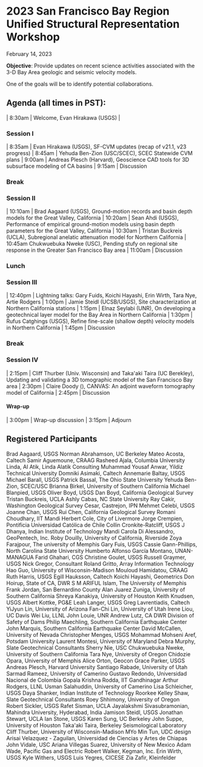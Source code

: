# 2023 San Francisco Bay Region Unified Structural Representation Workshop

February 14, 2023

**Objective**: Provide updates on recent science activities associated
with the 3-D Bay Area geologic and seismic velocity models.

One of the goals will be to identify potential collaborations.

## Agenda (all times in PST):

| 8:30am | Welcome, Evan Hirakawa (USGS) |

### Session I

| 8:35am | Evan Hirakawa (USGS), SF-CVM updates (recap of v21.1, v23 progress)
| 8:45am | Yehuda Ben-Zion (USC/SCEC), SCEC Statewide CVM plans
| 9:00am | Andreas Plesch (Harvard), Geoscience CAD tools for 3D subsurface modeling of CA basins
| 9:15am | Discussion

### Break

### Session II

| 10:10am | Brad Aagaard (USGS), Ground-motion records and basin depth models for the Great Valley, California
| 10:20am | Sean Ahdi (USGS), Performance of empirical ground-motion models using basin depth parameters for the Great Valley, California
| 10:30am | Tristan Buckreis (UCLA), Subregional anelatic attenuation model for Northern California
| 10:45am Chukwuebuka Nweke (USC), Pending stufy on regional site response in the Greater San Francisco Bay area
| 11:00am | Discussion

### Lunch

### Session III

| 12:40pm | Lightning talks: Gary Fuids, Koichi Hayashi, Erin Wirth, Tara Nye, Artie Rodgers
| 1:00pm | Jamie Steidl (UCSB/USGS), Site characterization at Northern California stations
| 1:15pm | Elnaz Seylabi (UNR), On developing a geotechnical layer model for the Bay Area in Northern California
| 1:30pm | Rufus Catghings (USGS), Refine fine-scale (shallow depth) velocity models in Northern California
| 1:45pm | Discussion

### Break

### Session IV

| 2:15pm | Cliff Thurber (Univ. Wisconsin) and Taka'aki Taira (UC Berekley), Updating and validating a 3D tomographic model of the San Francisco Bay area
| 2:30pm | Claire Doody (), CANVAS: An adjoint waveform tomography model of California
| 2:45pm | Discussion

#### Wrap-up

| 3:00pm | Wrap-up discussion
| 3:15pm | Adjourn

## Registered Participants

Brad Aagaard, USGS
Norman Abrahamson, UC Berkeley
Mateo Acosta, Caltech
Samir Aguemoune, CRAAG
Rasheed Ajala, Columbia University
Linda, Al Atik, Linda Alatik Consulting
Muhammad Yousaf Anwar, Yildiz Technical University
Domniki Asimaki, Caltech
Annemarie Baltay, USGS
Michael Barall, USGS
Patrick Bassal, The Ohio State University
Yehuda Ben-Zion, SCEC/USC
Brianna Birkel, University of Southern California
Michael Blanpied, USGS
Oliver Boyd, USGS
Dan	Boyd, California Geological Survey
Tristan Buckreis, UCLA
Ashly Cabas, NC State University
Ray Cakir, Washington Geological Survey
Cesar, Castrejon, IPN
Mehmet Celebi, USGS
Joanne Chan, USGS
Rui Chen, California Geological Survey
Romani Choudhary, IIT Mandi
Herbert Cole, City of Livermore
Jorge Crempien, Pontificia Universidad Católica de Chile 
Collin Cronkite-Ratcliff, USGS
J Dhanya, Indian Institute of Technology Mandi
Carola Di Alessandro, GeoPentech, Inc.
Roby Douilly, University of California, Riverside
Zoya Farajpour, The university of Memphis
Gary Fuis, USGS
Cassie Gann-Phillips, North Carolina State University
Humberto Alfonso García Montano, UNAN-MANAGUA
Farid Ghahari, CGS
Christine Goulet, USGS
Russell Graymer, USGS
Nick Gregor, Consultant
Roland Gritto, Array Information Technology
Hao Guo, University of Wisconsin-Madison
Mouloud Hamidatou, CRAAG
Ruth Harris, USGS
Egill Hauksson, Caltech
Koichi Hayashi, Geometrics
Don Hoirup, State of CA, DWR
S M ARIFUL Islam, The University of Memphis 
Frank Jordan, San Bernardino County
Alan Juarez Zuniga, University of Southern California
Shreya Kanakiya, University of Houston
Keith Knudsen, USGS
Albert Kottke, PG&E
Leah Langer, USGS
Greg Lavrentiadis, Caltech
YiJyun Lin, University of Arizona
Fan-Chi Lin, University of Utah
Irene Liou, UC Davis
Wei Liu, LLNL
John Louie, UNR
Andrew Lutz, CA DWR Division of Safety of Dams
Philip Maechling, Southern California Earthquake Center
John Marquis, Southern California Earthquake Center
David McCallen, University of Nevada
Christopher Menges, USGS
Mohammad Mohseni Aref, Potsdam University
Laurent Montesi, University of Maryland
Debra Murphy, Slate Geotechnical Consultants
Sherry Nie, USC
Chukwuebuka Nweke, University of Southern California
Tara Nye, University of Oregon
Chidozie Opara, University of Memphis
Alice Orton, Geocon
Grace Parker, USGS
Andreas Plesch, Harvard University
Santiago Rabade, University of Utah
Sarmad Rameez, University of Camerino 
Gustavo Redondo, Universidad Nacional de Colombia
Gopala Krishna Rodda, IIT Gandhinagar
Arthur Rodgers, LLNL
Usman Salahuddin, University of Camerino
Lisa Schleicher, USGS
Daya Shanker, Indian Institute of Technology Roorkee
Kelley Shaw, Slate Geotechnical Consultants
Roey Shhimony, University of Oregon
Robert Sickler, USGS
Rafet Sisman, UCLA
Jayalakshmi Sivasubramonian, Mahindra University, Hyderabad, India
Jamison Steidl, USGS
Jonathan Stewart, UCLA
Ian Stone, USGS
Karen Sung, UC Berkeley 
John Suppe, University of Houston
Taka'aki Taira, Berkeley Seismological Laboratory
Cliff Thurber, University of Wisconsin-Madison 
MYo Min Tun, UDC design
Arisai Velazquez - Zaguilan, Universidad de Ciencias y Artes de Chiapas 
John Vidale, USC
Ariana Villegas Suarez, University of New Mexico
Adam Wade, Pacific Gas and Electric
Robert Walker, Kegman, Inc.
Erin Wirth, USGS
Kyle Withers, USGS
Luis Yegres, CICESE
Zia Zafir, Kleinfelder
